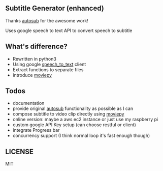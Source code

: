 ## Subtitle Generator (enhanced)

Thanks [autosub](https://github.com/agermanidis/autosub) for the awesome work!

Uses google speech to text API to convert speech to subtitle

## What's difference?

- Rewritten in python3
- Using google [speech_to_text](https://cloud.google.com/speech-to-text/docs) client
- Extract functions to separate files
- introduce [moviepy](https://pypi.org/project/moviepy)

## Todos

- documentation
- provide original [autosub](https://github.com/agermanidis/autosub) functionality as possible as I can
- compose subtitle to video clip directly using [moviepy](https://pypi.org/project/moviepy)
- online version: maybe a aws ec2 instance or just use my raspberry pi
- custom google API Key setup (can choose restful or client)
- integrate Progress bar
- concurrency support (I think normal loop it's fast enough though)

## LICENSE

MIT
